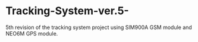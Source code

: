 # Tracking-System-ver.5-
5th revision of the tracking system project using SIM900A GSM module and NEO6M GPS module.
